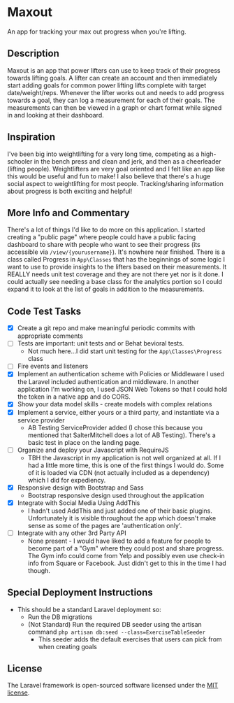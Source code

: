 # Maxout

An app for tracking your max out progress when you're lifting.

## Description

Maxout is an app that power lifters can use to keep track of their progress towards lifting goals. A lifter can create an account and then immediately start adding goals for common power lifting lifts complete with target date/weight/reps. Whenever the lifter works out and needs to add progress towards a goal, they can log a measurement for each of their goals. The measurements can then be viewed in a graph or chart format while signed in and looking at their dashboard.

## Inspiration

I've been big into weightlifting for a very long time, competing as a high-schooler in the bench press and clean and jerk, and then as a cheerleader (lifting people). Weightlifters are very goal oriented and I felt like an app like this would be useful and fun to make! I also believe that there's a huge social aspect to weightlifting for most people. Tracking/sharing information about progress is both exciting and helpful!

## More Info and Commentary

There's a lot of things I'd like to do more on this application. I started creating a "public page" where people could have a public facing dashboard to share with people who want to see their progress (its accessible via `/view/{yourusername}`). It's nowhere near finished. There is a class called Progress in `App\Classes` that has the beginnings of some logic I want to use to provide insights to the lifters based on their measurements. It REALLY needs unit test coverage and they are not there yet nor is it done. I could actually see needing a base class for the analytics portion so I could expand it to look at the list of goals in addition to the measurements.

## Code Test Tasks

* [x] Create a git repo and make meaningful periodic commits with appropriate comments
* [ ] Tests are important: unit tests and or Behat bevioral tests.
  * Not much here...I did start unit testing for the `App\Classes\Progress` class
* [ ] Fire events and listeners
* [x] Implement an authentication scheme with Policies or Middleware
  I used the Laravel included authentication and middleware. In another application I'm working on, I used JSON Web Tokens so that I could hold the token in a native app and do CORS.
* [x] Show your data model skills - create models with complex relations
* [x] Implement a service, either yours or a third party, and instantiate via a service provider
  * AB Testing ServiceProvider added (I chose this because you mentioned that SalterMitchell does a lot of AB Testing). There's a basic test in place on the landing page.  
* [ ] Organize and deploy your Javascript with RequireJS
  * TBH the Javascript in my application is not well organized at all. If I had a little more time, this is one of the first things I would do. Some of it is loaded via CDN (not actually included as a dependency) which I did for expediency.
* [x] Responsive design with Bootstrap and Sass
  * Bootstrap responsive design used throughout the application
* [x] Integrate with Social Media Using AddThis
  * I hadn't used AddThis and just added one of their basic plugins. Unfortunately it is visible throughout the app which doesn't make sense as some of the pages are 'authentication only'.
* [ ] Integrate with any other 3rd Party API
  * None present - I would have liked to add a feature for people to become part of a "Gym" where they could post and share progress. The Gym info could come from Yelp and possibly even use check-in info from Square or Facebook. Just didn't get to this in the time I had though.

## Special Deployment Instructions
  * This should be a standard Laravel deployment so:
    * Run the DB migrations
    * (Not Standard) Run the required DB seeder using the artisan command `php artisan db:seed --class=ExerciseTableSeeder`
      * This seeder adds the default exercises that users can pick from when creating goals

## License

The Laravel framework is open-sourced software licensed under the [MIT license](http://opensource.org/licenses/MIT).
